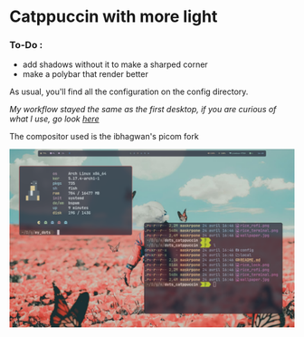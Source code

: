 # Catppuccin with more light

### To-Do :
- add shadows without it to make a sharped corner
- make a polybar that render better

As usual, you'll find all the configuration on the config directory.

_My workflow stayed the same as the first desktop, if you are curious of what I use, go look [here](https://github.com/Maskrpone/dots_catppuccin)_

The compositor used is the ibhagwan's picom fork

![rice1.png](rice1.png)


